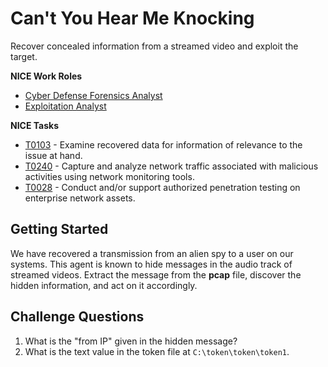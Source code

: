 # Can't You Hear Me Knocking

Recover concealed information from a streamed video and exploit the target.

**NICE Work Roles**

- [Cyber Defense Forensics Analyst](https://niccs.cisa.gov/workforce-development/nice-framework/work-roles/cyber-defense-forensics-analyst)
- [Exploitation Analyst](https://niccs.cisa.gov/workforce-development/nice-framework/work-roles/exploitation-analyst)

**NICE Tasks**

- [T0103](https://niccs.cisa.gov/workforce-development/nice-framework/tasks/t0103) - Examine recovered data for information of relevance to the issue at hand.
- [T0240](https://niccs.cisa.gov/workforce-development/nice-framework/tasks/t0240) - Capture and analyze network traffic associated with malicious activities using network monitoring tools.
- [T0028](https://niccs.cisa.gov/workforce-development/nice-framework/tasks/t0028) - Conduct and/or support authorized penetration testing on enterprise network assets.


## Getting Started

We have recovered a transmission from an alien spy to a user on our systems.  This agent is known to hide messages in the audio track of streamed videos.  Extract the message from the **pcap** file, discover the hidden information, and act on it accordingly.

## Challenge Questions

1. What is the "from IP" given in the hidden message?
2. What is the text value in the token file at `C:\token\token\token1`.

